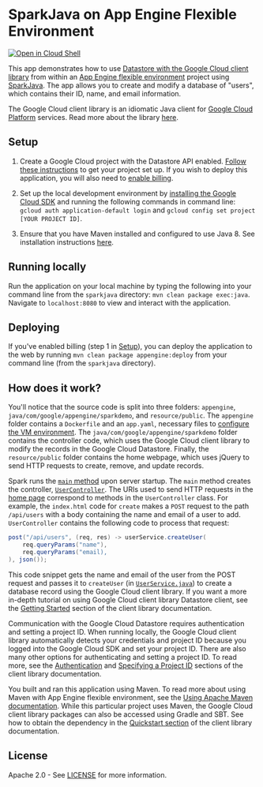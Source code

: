 # SparkJava on App Engine Flexible Environment

<a href="https://console.cloud.google.com/cloudshell/open?git_repo=https://github.com/GoogleCloudPlatform/java-docs-samples&page=editor&open_in_editor=flexible/sparkjava/README.md">
<img alt="Open in Cloud Shell" src ="http://gstatic.com/cloudssh/images/open-btn.png"></a>

This app demonstrates how to use [Datastore with the Google Cloud client
library](https://github.com/GoogleCloudPlatform/google-cloud-java/tree/main/google-cloud-datastore)
from within an [App Engine flexible
environment](https://cloud.google.com/appengine/docs/flexible/java/hello-world)
project using [SparkJava](http://sparkjava.com/). The app allows you to create
and modify a database of "users", which contains their ID, name, and email
information.

The Google Cloud client library is an idiomatic Java client for [Google Cloud
Platform](https://cloud.google.com/) services. Read more about the library
[here](https://github.com/GoogleCloudPlatform/google-cloud-java).

Setup
-----

1.  Create a Google Cloud project with the Datastore API enabled.
    [Follow these
    instructions](https://cloud.google.com/docs/authentication#preparation) to
    get your project set up. If you wish to deploy this application, you will
    also need to [enable
    billing](https://support.google.com/cloud/?rd=2#topic=6288636).

2. Set up the local development environment by [installing the Google Cloud
   SDK](https://cloud.google.com/sdk/) and running the following commands in
   command line: `gcloud auth application-default login` and `gcloud config set project [YOUR
   PROJECT ID]`.

3. Ensure that you have Maven installed and configured to use Java 8. See
   installation instructions [here](https://maven.apache.org/install.html).

Running locally
---------------

Run the application on your local machine by typing the following into your
command line from the `sparkjava` directory: `mvn clean package exec:java`.
Navigate to `localhost:8080` to view and interact with the application.

Deploying
---------

If you've enabled billing (step 1 in [Setup](#Setup)), you can deploy the
application to the web by running `mvn clean package appengine:deploy` from your command line
(from the `sparkjava` directory).

How does it work?
-----------------

You'll notice that the source code is split into three folders: `appengine`,
`java/com/google/appengine/sparkdemo`, and `resource/public`. The `appengine`
folder contains a `Dockerfile` and an `app.yaml`, necessary files to [configure
the VM
environment](https://cloud.google.com/appengine/docs/managed-vms/config). The
`java/com/google/appengine/sparkdemo` folder contains the controller code,
which uses the Google Cloud client library to modify the records in the Google Cloud
Datastore. Finally, the `resource/public` folder contains the home webpage,
which uses jQuery to send HTTP requests to create, remove, and update records.

Spark runs the [`main`
method](https://github.com/GoogleCloudPlatform/java-docs-samples/blob/main/managedvms/sparkjava-demo/src/main/java/com/google/appengine/sparkdemo/Main.java)
upon server startup. The `main` method creates the controller,
[`UserController`](https://github.com/GoogleCloudPlatform/java-docs-samples/blob/main/managedvms/sparkjava-demo/src/main/java/com/google/appengine/sparkdemo/UserController.java).
The URIs used to send HTTP requests in the [home
page](https://github.com/GoogleCloudPlatform/java-docs-samples/blob/main/managedvms/sparkjava-demo/src/main/resources/public/index.html)
correspond to methods in the `UserController` class. For example, the
`index.html` code for `create` makes a `POST` request to the path `/api/users`
with a body containing the name and email of a user to add. `UserController`
contains the following code to process that request:

```java
post("/api/users", (req, res) -> userService.createUser(
    req.queryParams("name"),
    req.queryParams("email),
), json());
```
This code snippet gets the name and email of the user from the POST request and
passes it to `createUser` (in
[`UserService.java`](https://github.com/GoogleCloudPlatform/java-docs-samples/blob/main/managedvms/sparkjava-demo/src/main/java/com/google/appengine/sparkdemo/UserService.java))
to create a database record using the Google Cloud client library. If you want
a more in-depth tutorial on using Google Cloud client library Datastore client,
see the [Getting
Started](https://github.com/GoogleCloudPlatform/google-cloud-java/tree/main/google-cloud-datastore#getting-started)
section of the client library documentation.

Communication with the Google Cloud Datastore requires authentication and
setting a project ID. When running locally, the Google Cloud client library
automatically detects your credentials and project ID because you logged into
the Google Cloud SDK and set your project ID. There are also many other options
for authenticating and setting a project ID. To read more, see the
[Authentication](https://github.com/GoogleCloudPlatform/google-cloud-java#authentication)
and [Specifying a Project
ID](https://github.com/GoogleCloudPlatform/google-cloud-java#specifying-a-project-id)
sections of the client library documentation.

You built and ran this application using Maven. To read more about using Maven
with App Engine flexible environment, see the [Using Apache Maven
documentation](https://cloud.google.com/appengine/docs/flexible/java/using-maven).
While this particular project uses Maven, the Google Cloud client library
packages can also be accessed using Gradle and SBT.  See how to obtain the
dependency in the [Quickstart
section](https://github.com/GoogleCloudPlatform/google-cloud-java#quickstart)
of the client library documentation.

License
-------

Apache 2.0 - See
[LICENSE](https://github.com/GoogleCloudPlatform/java-docs-samples/blob/main/LICENSE)
for more information.
